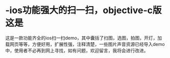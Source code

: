 # -ios功能强大的扫一扫，objective-c版这是
这是一款功能齐全的ios扫一扫demo，其中囊括了扫图，选图，拍图，开灯，加载网页等等，方便好用，扩展性强，注释清楚，一些图片声音资源已经导入demo中，使用者不必再到网上寻找，如有问题，欢迎留言，我将会进行改进。
